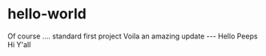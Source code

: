 # hello-world
Of course ....  standard first project
Voila an amazing update ---
Hello Peeps
Hi Y'all